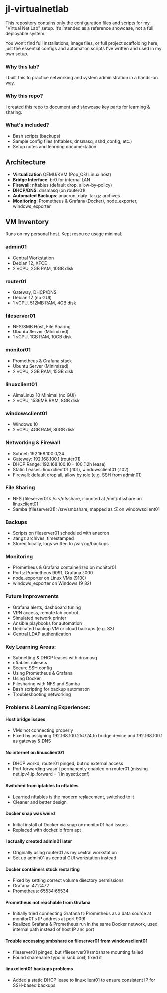 # jl-virtualnetlab
This repository contains only the configuration files and scripts for my "Virtual Net Lab" setup. It’s intended as a reference showcase, not a full deployable system.

You won’t find full installations, image files, or full project scaffolding here, just the essential configs and automation scripts I’ve written and used in my own setup.

### Why this lab?

I built this to practice networking and system administration in a hands-on way.

### Why this repo?
I created this repo to document and showcase key parts for learning & sharing.

### What's included?
- Bash scripts (backups)
- Sample config files (nftables, dnsmasq, sshd_config, etc.)
- Setup notes and learning documentation

## Architecture
- **Virtualization** QEMU/KVM (Pop_OS! Linux host)
- **Bridge Interface**: br0 for internal LAN
- **Firewall**: nftables (default drop, allow-by-policy)
- **DHCP/DNS**: dnsmasq (on router01)
- **Automated Backups**: anacron, daily .tar.gz archives
- **Monitoring**: Prometheus & Grafana (Docker), node_exporter, windows_exporter

## VM Inventory

Runs on my personal host. Kept resource usage minimal.

### admin01
- Central Workstation
- Debian 12, XFCE
- 2 vCPU, 2GB RAM, 10GB disk

### router01
- Gateway, DHCP/DNS
- Debian 12 (no GUI)
- 1 vCPU, 512MB RAM, 4GB disk

### fileserver01
- NFS/SMB Host, File Sharing
- Ubuntu Server (Minimized)
- 1 vCPU, 1GB RAM, 10GB disk

### monitor01
- Prometheus & Grafana stack
- Ubuntu Server (Minimized)
- 2 vCPU, 2GB RAM, 15GB disk

### linuxclient01
- AlmaLinux 10 Minimal (no GUI)
- 2 vCPU, 1536MB RAM, 8GB disk

### windowsclient01
- Windows 10
- 2 vCPU, 4GB RAM, 80GB disk

### Networking & Firewall
- Subnet: 192.168.100.0/24
- Gateway: 192.168.100.1 (router01)
- DHCP Range: 192.168.100.10 - 100 (12h lease)
- Static Leases: linuxclient01 (.101), windowsclient01 (.102)
- Firewall: default drop all, allow by role (e.g. SSH from admin01)

### File Sharing
- NFS (fileserver01): /srv/nfsshare, mounted at /mnt/nfsshare on linuxclient01
- Samba (fileserver01): /srv/smbshare, mapped as :Z on windowsclient01

### Backups
- Scripts on fileserver01 scheduled with anacron
- .tar.gz archives, timestamped
- Stored locally, logs written to /var/log/backups

### Monitoring
- Prometheus & Grafana containerized on monitor01
- Ports: Prometheus 9091, Grafana 3000
- node_exporter on Linux VMs (9100)
- windows_exporter on Windows (9182)

### Future Improvements
- Grafana alerts, dashboard tuning
- VPN access, remote lab control
- Simulated network printer
- Ansible playbooks for automation
- Dedicated backup VM or cloud backups (e.g. S3)
- Central LDAP authentication

### Key Learning Areas:
- Subnetting & DHCP leases with dnsmasq
- nftables rulesets
- Secure SSH config
- Using Prometheus & Grafana
- Using Docker
- Filesharing with NFS and Samba
- Bash scripting for backup automation
- Troubleshooting networking

### Problems & Learning Experiences:

#### Host bridge issues
- VMs not connecting properly
- Fixed by assigning 192.168.100.254/24 to bridge device and 192.168.100.1 as gateway & DNS

#### No internet on linuxclient01
- DHCP workd, router01 pinged, but no external access
- Port forwarding wasn't permanently enabled on router01 (missing net.ipv4.ip_forward = 1 in sysctl.conf)

#### Switched from iptables to nftables
- Learned nftables is the modern replacement, switched to it
- Cleaner and better design

#### Docker snap was weird
- Initial install of Docker via snap on monitor01 had issues
- Replaced with docker.io from apt

#### I actually created admin01 later
- Originally using router01 as my central workstation
- Set up admin01 as central GUI workstation instead

#### Docker containers stuck restarting
- Fixed by setting correct volume directory permissions
- Grafana: 472:472
- Prometheus: 65534:65534

#### Prometheus not reachable from Grafana
- Initially tried connecting Grafana to Prometheus as a data source at monitor01's IP address at port 9091
- Realized Grafana & Prometheus run in the same Docker network, used internal path instead of host IP and port

#### Trouble accessing smbshare on fileserver01 from windowsclient01
- fileserver01 pinged, but \\fileserver01\smbshare mounting failed
- Found sharename typo in smb.conf, fixed it

#### linuxclient01 backups problems
- Added a static DHCP lease to linuxclient01 to ensure consistent IP for SSH-based backups